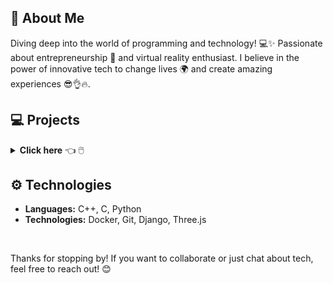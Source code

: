 ## 🚀 About Me

Diving deep into the world of programming and technology! 💻✨ Passionate about entrepreneurship 🚀 and virtual reality enthusiast. I believe in the power of innovative tech to change lives 🌍 and create amazing experiences 😎👌🔥. 

## 💻 Projects

<details>
<summary>
  <b>Click here</b> 👈 🖱️
</summary>
  
### 🌌 [Transcendence](https://github.com/mdev9/ft_transcendence) 
Developed a full-stack multiplayer web game using Django and Three.js. Secure user authentication, WebSocket communication, AI, real-time chat, responsive design, API development, and modern web technologies.

### 🛠️ [Inception](https://github.com/mdev9/inception) 
Set up a complete infrastructure using Docker and virtualization technologies. Configured a WordPress website with NGINX and MySQL in isolated containers with secure communication.

### 📡 [ft_irc](https://github.com/mdev9/ft_irc) 
Developed a functional IRC server in C++ compliant with RFC protocols, supporting over 1000 simultaneous users. Managed connections, channels, and user authentication for multiple clients.

### 🐚 [minishell](https://github.com/mdev9/minishell) 
Implemented a UNIX shell with command execution, pipe management, signal handling, process forking, and error management.

### 🎮 [cub3d](https://github.com/mdev9/cub3d) 
Developed a 3D first-person game using ray-casting techniques.

### 🍽️ [Philosophers](https://github.com/mdev9/philosophers) 
Simulated the dining philosophers problem with multithreading and mutex synchronization, enhancing knowledge in thread management and optimization.

### 📚 [Libft](https://github.com/mdev9/libft) 
Developed a custom C standard library with over 40 common functions, including memory management, string manipulation, and linked lists.
</details>


## ⚙️ Technologies

- **Languages:** C++, C, Python
- **Technologies:** Docker, Git, Django, Three.js

<br>

Thanks for stopping by! If you want to collaborate or just chat about tech, feel free to reach out! 😊





<!--

[![marde-vr's 42 stats](https://badge42.coday.fr/api/v2/clt8nrw811437701p4lmpfjoh3/stats?cursusId=21&coalitionId=220)](https://github.com/Coday-meric/badge42)


**mdev9/mdev9** is a ✨ _special_ ✨ repository because its `README.md` (this file) appears on your GitHub profile.

Here are some ideas to get you started:

- 🔭 I’m currently working on ...
- 🌱 I’m currently learning ...
- 👯 I’m looking to collaborate on ...
- 🤔 I’m looking for help with ...
- 💬 Ask me about ...
- 📫 How to reach me: ...
- 😄 Pronouns: ...
- ⚡ Fun fact: ...
-->

